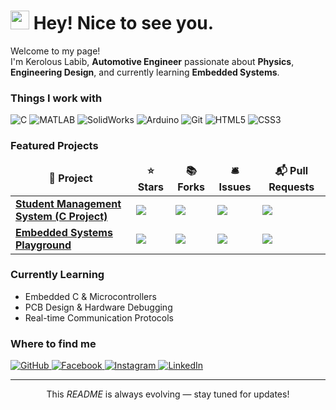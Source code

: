 <h1>
  <img src="https://emojis.slackmojis.com/emojis/images/1531849430/4246/blob-sunglasses.gif?1531849430" width="30"/>
  Hey! Nice to see you.
</h1>

<p>
  Welcome to my page! </br> I'm Kerolous Labib, 
  <b>Automotive Engineer</b> passionate about 
  <b>Physics</b>, <b>Engineering Design</b>, and currently learning 
  <b>Embedded Systems</b>.  
</p>

<h3>Things I work with</h3>
<p>
  <img alt="C" src="https://img.shields.io/badge/-C-00599C?style=flat-square&logo=c&logoColor=white" />
  <img alt="MATLAB" src="https://img.shields.io/badge/-MATLAB-orange?style=flat-square&logo=mathworks&logoColor=white" />
  <img alt="SolidWorks" src="https://img.shields.io/badge/-SolidWorks-CC0000?style=flat-square&logo=dassaultsystemes&logoColor=white" />
  <img alt="Arduino" src="https://img.shields.io/badge/-Arduino-00979D?style=flat-square&logo=arduino&logoColor=white" />
  <img alt="Git" src="https://img.shields.io/badge/-Git-F05032?style=flat-square&logo=git&logoColor=white" />
  <img alt="HTML5" src="https://img.shields.io/badge/-HTML5-E34F26?style=flat-square&logo=html5&logoColor=white" />
  <img alt="CSS3" src="https://img.shields.io/badge/-CSS3-1572B6?style=flat-square&logo=css3&logoColor=white" />
</p>

<h3>Featured Projects</h3>
<table>
  <thead align="center">
    <tr>
      <td><b>🚀 Project</b></td>
      <td><b>⭐ Stars</b></td>
      <td><b>📚 Forks</b></td>
      <td><b>🛎 Issues</b></td>
      <td><b>📬 Pull Requests</b></td>
    </tr>
  </thead>
  <tbody>
    <tr>
      <td><a href="https://github.com/Kerolous-Labib/Student-Mangament-System.git"><b>Student Management System (C Project)</b></a></td>
      <td><img src="https://img.shields.io/github/stars/Kerolous-Labib/Student-Mangament-System.git?style=flat-square&labelColor=343b41"/></td>
      <td><img src="https://img.shields.io/github/forks/Kerolous-Labib/Student-Mangament-System.git?style=flat-square&labelColor=343b41"/></td>
      <td><img src="https://img.shields.io/github/issues/Kerolous-Labib/Student-Mangament-System.git?style=flat-square&labelColor=343b41"/></td>
      <td><img src="https://img.shields.io/github/issues-pr/Kerolous-Labib/Student-Mangament-System.git?style=flat-square&labelColor=343b41"/></td>
    </tr>
    <tr>
      <td><a href="https://github.com/Kerolous-Labib/embedded-systems-playground"><b>Embedded Systems Playground</b></a></td>
      <td><img src="https://img.shields.io/github/stars/Kerolous-Labib/embedded-systems-playground?style=flat-square&labelColor=343b41"/></td>
      <td><img src="https://img.shields.io/github/forks/Kerolous-Labib/embedded-systems-playground?style=flat-square&labelColor=343b41"/></td>
      <td><img src="https://img.shields.io/github/issues/Kerolous-Labib/embedded-systems-playground?style=flat-square&labelColor=343b41"/></td>
      <td><img src="https://img.shields.io/github/issues-pr/Kerolous-Labib/embedded-systems-playground?style=flat-square&labelColor=343b41"/></td>
    </tr>
  </tbody>
</table>

<h3>Currently Learning</h3>
<ul>
  <li>Embedded C & Microcontrollers</li>
  <li>PCB Design & Hardware Debugging</li>
  <li>Real-time Communication Protocols</li>
</ul>

<h3>Where to find me</h3>
<p>
  <a href="https://github.com/Kerolous-Labib" target="_blank">
    <img alt="GitHub" src="https://img.shields.io/badge/GitHub-%2312100E.svg?&style=for-the-badge&logo=github&logoColor=white" />
  </a>
  <a href="https://facebook.com/kerolous.labib" target="_blank">
    <img alt="Facebook" src="https://img.shields.io/badge/Facebook-1877F2.svg?&style=for-the-badge&logo=facebook&logoColor=white" />
  </a>
  <a href="https://instagram.com/kerolous_labib/?hl=en" target="_blank">
    <img alt="Instagram" src="https://img.shields.io/badge/Instagram-E4405F.svg?&style=for-the-badge&logo=instagram&logoColor=white" />
  </a>
  <a href="https://linkedin.com/in/kerolous-labib-81b369268" target="_blank">
    <img alt="LinkedIn" src="https://img.shields.io/badge/LinkedIn-0A66C2.svg?&style=for-the-badge&logo=linkedin&logoColor=white" />
  </a>
</p>

<hr/>
<p align="center">
  This <i>README</i> is always evolving — stay tuned for updates!
</p>
